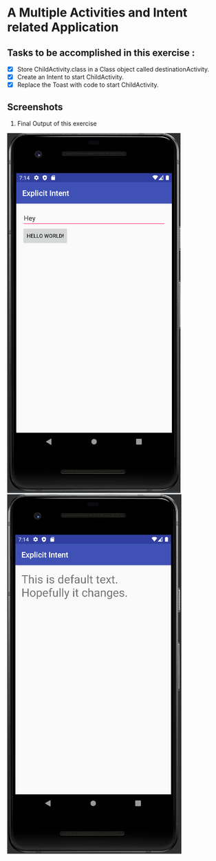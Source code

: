 # A Multiple Activities and Intent related Application

## Tasks to be accomplished in this exercise :
- [x] Store ChildActivity.class in a Class object called destinationActivity.
- [x] Create an Intent to start ChildActivity.
- [x] Replace the Toast with code to start ChildActivity.

## Screenshots
1. Final Output of this exercise

![img1](https://github.com/kuluruvineeth/CoreAndroidConcepts/blob/4-StartNewActivity/Screenshots/img.png)
![img2](https://github.com/kuluruvineeth/CoreAndroidConcepts/blob/4-StartNewActivity/Screenshots/img_1.png)